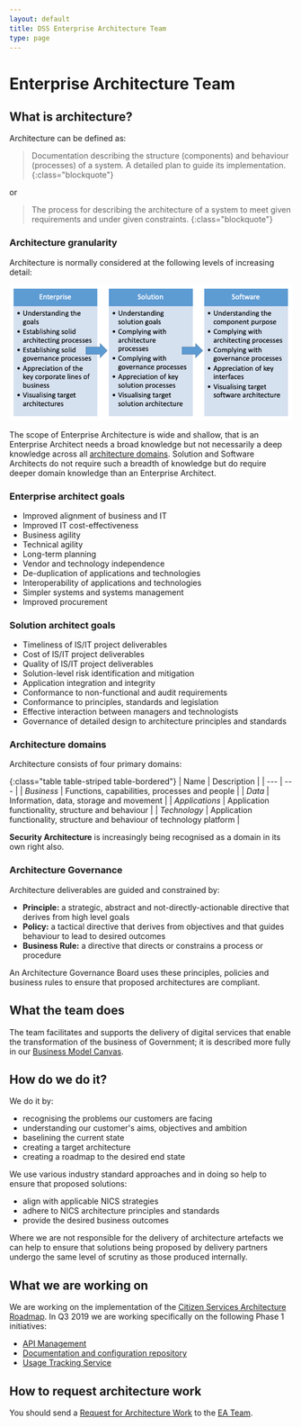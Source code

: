 ```yaml
---
layout: default
title: DSS Enterprise Architecture Team
type: page
---
```


# Enterprise Architecture Team

## What is architecture?

Architecture can be defined as:

> Documentation describing the structure (components) and behaviour (processes) of a system. A detailed plan to guide its implementation.
{:class="blockquote"}

or

> The process for describing the architecture of a system to meet given requirements and under given constraints.
{:class="blockquote"}

### Architecture granularity

Architecture is normally considered at the following levels of increasing detail:

![picture of architecture granularity](assets/images/architecture-granularity.png)

The scope of Enterprise Architecture is wide and shallow, that is an Enterprise Architect needs a broad knowledge but not necessarily a deep knowledge across all [architecture domains](#architecture-domains). Solution and Software Architects do not require such a breadth of knowledge but do require deeper domain knowledge than an Enterprise Architect.

### Enterprise architect goals

- Improved alignment of business and IT
- Improved IT cost-effectiveness
- Business agility
- Technical agility
- Long-term planning
- Vendor and technology independence
- De-duplication of applications and technologies
- Interoperability of applications and technologies
- Simpler systems and systems management
- Improved procurement

### Solution architect goals

- Timeliness of IS/IT project deliverables
- Cost of IS/IT project deliverables
- Quality of IS/IT project deliverables
- Solution-level risk identification and mitigation
- Application integration and integrity
- Conformance to non-functional and audit requirements
- Conformance to principles, standards and legislation
- Effective interaction between managers and technologists
- Governance of detailed design to architecture principles and standards

### Architecture domains

Architecture consists of four primary domains:

{:class="table table-striped table-bordered"}
| Name | Description |
| --- | --- |
| *Business*  | Functions, capabilities, processes and people |
| *Data* | Information, data, storage and movement |
| *Applications* | Application functionality, structure and behaviour |
| *Technology*  | Application functionality, structure and behaviour of technology platform |

**Security Architecture** is increasingly being recognised as a domain in its own right also.

### Architecture Governance

Architecture deliverables are guided and constrained by:
- **Principle:** a strategic, abstract and not-directly-actionable directive that derives from high level goals
- **Policy:** a tactical directive that derives from objectives and that guides behaviour to lead to desired outcomes
- **Business Rule:** a directive that directs or constrains a process or procedure

An Architecture Governance Board uses these principles, policies and business rules to ensure that proposed architectures are compliant.

## What the team does
The team facilitates and supports the delivery of digital services that enable the transformation of the business of Government; it is described more fully in our [Business Model Canvas](business-model-canvas).

## How do we do it?
We do it by:
- recognising the problems our customers are facing
- understanding our customer's aims, objectives and ambition
- baselining the current state
- creating a target architecture
- creating a roadmap to the desired end state

We use various industry standard approaches and in doing so help to ensure that proposed solutions:
- align with applicable NICS strategies
- adhere to NICS architecture principles and standards
- provide the desired business outcomes

Where we are not responsible for the delivery of architecture artefacts we can help to ensure that solutions being proposed by delivery partners undergo the same level of scrutiny as those produced internally.

## What we are working on

We are working on the implementation of the [Citizen Services Architecture Roadmap](https://docs.ea.digitalni.gov.uk/#roadmap). In Q3 2019 we are working specifically on the following Phase 1 initiatives:
- [API Management](initiatives/phase-one/api-management)
- [Documentation and configuration repository](initiatives/phase-one/documentation-config-repo)
- [Usage Tracking Service](initiatives/phase-one/usage-tracking-service)

## How to request architecture work

You should send a [Request for Architecture Work][1] to the [EA Team][2].

[1]: https://ea-team.digitalni.gov.uk/request-for-architecture-work
[2]: mailto:ea-team@ea.finance-ni.gov.uk
